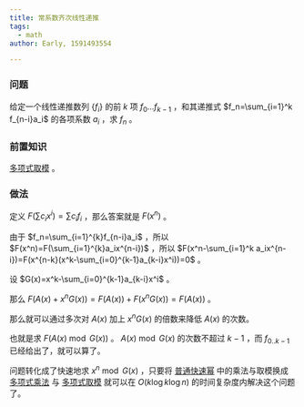 ```yaml
---
title: 常系数齐次线性递推
tags:
  - math
author: Early, 1591493554

---
```


### 问题

给定一个线性递推数列 $\{f_i\}$ 的前 $k$ 项 $f_0\dots f_{k-1}$ ，和其递推式 $f_n=\sum_{i=1}^k f_{n-i}a_i$ 的各项系数 $a_i$ ，求 $f_n$ 。

### 前置知识

 [多项式取模](./poly/div-mod.md) 。

### 做法

定义 $F(\sum c_ix^i)=\sum c_if_i$ ，那么答案就是 $F(x^n)$ 。

由于 $f_n=\sum_{i=1}^{k}f_{n-i}a_i$ ，所以 $F(x^n)=F(\sum_{i=1}^{k}a_ix^{n-i})$ ，所以 $F(x^n-\sum_{i=1}^k a_ix^{n-i})=F(x^{n-k}(x^k-\sum_{i=0}^{k-1}a_{k-i}x^i))=0$ 。

设 $G(x)=x^k-\sum_{i=0}^{k-1}a_{k-i}x^i$ 。

那么 $F(A(x)+x^nG(x))=F(A(x))+F(x^nG(x))=F(A(x))$ 。

那么就可以通过多次对 $A(x)$ 加上 $x^nG(x)$ 的倍数来降低 $A(x)$ 的次数。

也就是求 $F(A(x)\bmod G(x))$ 。 $A(x)\bmod G(x)$ 的次数不超过 $k-1$ ，而 $f_{0..k-1}$ 已经给出了，就可以算了。

问题转化成了快速地求 $x^n\bmod G(x)$ ，只要将 [普通快速幂](./quick-pow.md) 中的乘法与取模换成 [多项式乘法](./poly/ntt.md) 与 [多项式取模](./poly/div-mod.md) 就可以在 $O(k\log k\log n)$ 的时间复杂度内解决这个问题了。

